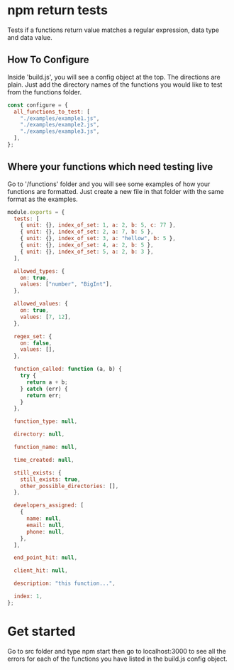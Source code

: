 # npm return tests

Tests if a functions return value matches a regular expression, data type and data value.

## How To Configure

Inside 'build.js', you will see a config object at the top. The directions are plain. Just add the directory names of the functions you would like to test from the functions folder.

```js
const configure = {
  all_functions_to_test: [
    "./examples/example1.js",
    "./examples/example2.js",
    "./examples/example3.js",
  ],
};
```

## Where your functions which need testing live

Go to '/functions' folder and you will see some examples of how your functions are formatted. Just create a new file in that folder with the same format as the examples.

```js
module.exports = {
  tests: [
    { unit: {}, index_of_set: 1, a: 2, b: 5, c: 77 },
    { unit: {}, index_of_set: 2, a: 7, b: 5 },
    { unit: {}, index_of_set: 3, a: "hellow", b: 5 },
    { unit: {}, index_of_set: 4, a: 2, b: 5 },
    { unit: {}, index_of_set: 5, a: 2, b: 3 },
  ],

  allowed_types: {
    on: true,
    values: ["number", "BigInt"],
  },

  allowed_values: {
    on: true,
    values: [7, 12],
  },

  regex_set: {
    on: false,
    values: [],
  },

  function_called: function (a, b) {
    try {
      return a + b;
    } catch (err) {
      return err;
    }
  },

  function_type: null,

  directory: null,

  function_name: null,

  time_created: null,

  still_exists: {
    still_exists: true,
    other_possible_directories: [],
  },

  developers_assigned: [
    {
      name: null,
      email: null,
      phone: null,
    },
  ],

  end_point_hit: null,

  client_hit: null,

  description: "this function...",

  index: 1,
};
```

# Get started

Go to src folder and type npm start then go to localhost:3000 to see all the errors for each of the functions you have listed in the build.js config object.
